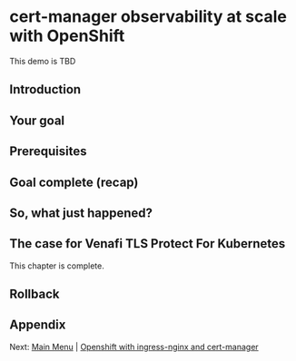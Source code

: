 # cert-manager observability at scale with OpenShift

This demo is TBD

## Introduction

## Your goal

## Prerequisites

## Goal complete (recap)

## So, what just happened?

## The case for Venafi TLS Protect For Kubernetes

This chapter is complete.

## Rollback

## Appendix

Next: [Main Menu](/README.md) | [Openshift with ingress-nginx and cert-manager](../02-openshift-ingress-nginx-cert-manager/README.md)
